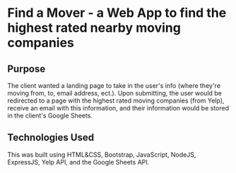 # Find a Mover - a Web App to find the highest rated nearby moving companies

## Purpose
The client wanted a landing page to take in the user's info (where they're moving from, to, email address, ect.). Upon submitting, the user would be redirected to a page with the highest rated moving companies (from Yelp), receive an email with this information, and their information would be stored in the client's Google Sheets.

## Technologies Used
This was built using HTML&CSS, Bootstrap, JavaScript, NodeJS, ExpressJS, Yelp API, and the Google Sheets API.
